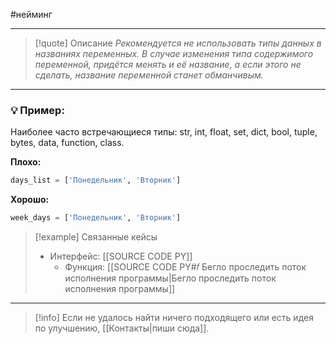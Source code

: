 #нейминг 
***

>[!quote] Описание
_Рекомендуется не использовать типы данных в названиях переменных.
В случае изменения типа содержимого переменной, придётся менять и её название, а если этого не сделать, название переменной станет обманчивым._

***
### 💡 Пример:
Наиболее часто встречающиеся типы: str, int, float, set, dict, bool, tuple, bytes, data, function, class.

**Плохо:**
```python
days_list = ['Понедельник', 'Вторник']
```

**Хорошо:**
```python
week_days = ['Понедельник', 'Вторник']
```

> [!example] Связанные кейсы
>- Интерфейс: [[SOURCE CODE PY]]
>	- Функция: [[SOURCE CODE PY#𝑓 Бегло проследить поток исполнения программы|Бегло проследить поток исполнения программы]]

***

> [!info]
> Если не удалось найти ничего подходящего или есть идея по улучшению, [[Контакты|пиши сюда]].
